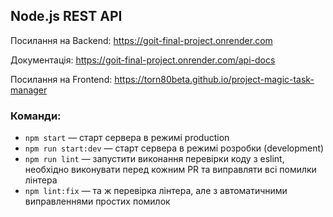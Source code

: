 ## Node.js REST API

Посилання на Backend: https://goit-final-project.onrender.com

Документація: https://goit-final-project.onrender.com/api-docs

Посилання на Frontend: https://torn80beta.github.io/project-magic-task-manager

### Команди:

- `npm start` &mdash; старт сервера в режимі production
- `npm run start:dev` &mdash; старт сервера в режимі розробки (development)
- `npm run lint` &mdash; запустити виконання перевірки коду з eslint, необхідно виконувати перед кожним PR та виправляти всі помилки лінтера
- `npm lint:fix` &mdash; та ж перевірка лінтера, але з автоматичними виправленнями простих помилок
